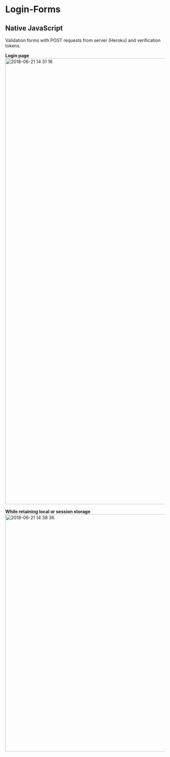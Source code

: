 # Login-Forms
## Native JavaScript
Validation forms with POST requests from server (Heroku) and verification tokens.

**Login page**
<img width="1404" alt="2018-06-21 14 31 16" src="https://user-images.githubusercontent.com/35704856/41716692-f9760a76-755f-11e8-980b-00b8574442a9.png">

**While retaining local or session storage**
<img width="747" alt="2018-06-21 14 38 36" src="https://user-images.githubusercontent.com/35704856/41717084-3a937f74-7561-11e8-9aad-22c511a56d72.png">
